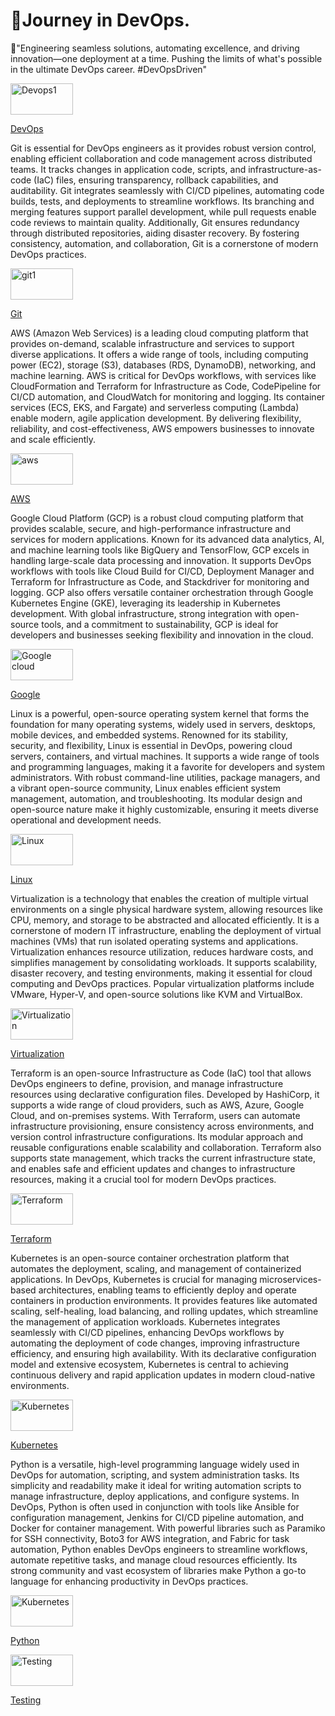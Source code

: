 🗽Journey in DevOps.
=======
🚀"Engineering seamless solutions, automating excellence, and driving innovation—one deployment at a time. Pushing the limits of what's possible in the ultimate DevOps career. #DevOpsDriven"

<a href="https://github.com/abeleth/Abel.run.website-/blob/main/Devops1/README.md">
  <img src="https://github.com/user-attachments/assets/796643bc-2a54-449b-ba17-ffef71b8a2c6" alt="Devops1" width="100" height="50"> 
</a>

[DevOps](Devops1/README.md)

Git is essential for DevOps engineers as it provides robust version control, enabling efficient collaboration and code management across distributed teams. It tracks changes in application code, scripts, and infrastructure-as-code (IaC) files, ensuring transparency, rollback capabilities, and auditability. Git integrates seamlessly with CI/CD pipelines, automating code builds, tests, and deployments to streamline workflows. Its branching and merging features support parallel development, while pull requests enable code reviews to maintain quality. Additionally, Git ensures redundancy through distributed repositories, aiding disaster recovery. By fostering consistency, automation, and collaboration, Git is a cornerstone of modern DevOps practices.

<a href="https://github.com/abeleth/Abel.run.website-/blob/main/git/README.md">
  <img src="https://github.com/user-attachments/assets/19155cff-6ae9-4137-99ca-e0ed502c51e3" alt="git1" width="100" height="50"> 
</a>

[Git](git1/README.md)


AWS (Amazon Web Services) is a leading cloud computing platform that provides on-demand, scalable infrastructure and services to support diverse applications. It offers a wide range of tools, including computing power (EC2), storage (S3), databases (RDS, DynamoDB), networking, and machine learning. AWS is critical for DevOps workflows, with services like CloudFormation and Terraform for Infrastructure as Code, CodePipeline for CI/CD automation, and CloudWatch for monitoring and logging. Its container services (ECS, EKS, and Fargate) and serverless computing (Lambda) enable modern, agile application development. By delivering flexibility, reliability, and cost-effectiveness, AWS empowers businesses to innovate and scale efficiently.


<a href="https://github.com/abeleth/Abel.run.website-/blob/main/aws/README.md">
  <img src="https://github.com/user-attachments/assets/67b9e778-314c-4210-b769-2077b2f5351f" alt="aws" width="100" height="50"> 
</a>

[AWS](aws/README.md)

Google Cloud Platform (GCP) is a robust cloud computing platform that provides scalable, secure, and high-performance infrastructure and services for modern applications. Known for its advanced data analytics, AI, and machine learning tools like BigQuery and TensorFlow, GCP excels in handling large-scale data processing and innovation. It supports DevOps workflows with tools like Cloud Build for CI/CD, Deployment Manager and Terraform for Infrastructure as Code, and Stackdriver for monitoring and logging. GCP also offers versatile container orchestration through Google Kubernetes Engine (GKE), leveraging its leadership in Kubernetes development. With global infrastructure, strong integration with open-source tools, and a commitment to sustainability, GCP is ideal for developers and businesses seeking flexibility and innovation in the cloud.

<a href="https://github.com/abeleth/Abel.run.website-/blob/main/Google Cloud/README.md">
  <img src="https://github.com/user-attachments/assets/6a9b0a99-25ef-41cf-82e7-ad4dfaea8592" alt="Google cloud" width="100" height="50"> 
</a>

[Google](GoogleCloud/README.md)


Linux is a powerful, open-source operating system kernel that forms the foundation for many operating systems, widely used in servers, desktops, mobile devices, and embedded systems. Renowned for its stability, security, and flexibility, Linux is essential in DevOps, powering cloud servers, containers, and virtual machines. It supports a wide range of tools and programming languages, making it a favorite for developers and system administrators. With robust command-line utilities, package managers, and a vibrant open-source community, Linux enables efficient system management, automation, and troubleshooting. Its modular design and open-source nature make it highly customizable, ensuring it meets diverse operational and development needs.

<a href="https://github.com/abeleth/Abel.run.website-/blob/main/Linux/README.md">
  <img src="https://github.com/user-attachments/assets/a369b54a-29a7-4e54-93d7-02771eb0627c" alt="Linux" width="100" height="50"> 
</a>

[Linux](Linux/README.md)

Virtualization is a technology that enables the creation of multiple virtual environments on a single physical hardware system, allowing resources like CPU, memory, and storage to be abstracted and allocated efficiently. It is a cornerstone of modern IT infrastructure, enabling the deployment of virtual machines (VMs) that run isolated operating systems and applications. Virtualization enhances resource utilization, reduces hardware costs, and simplifies management by consolidating workloads. It supports scalability, disaster recovery, and testing environments, making it essential for cloud computing and DevOps practices. Popular virtualization platforms include VMware, Hyper-V, and open-source solutions like KVM and VirtualBox.

<a href="https://github.com/abeleth/Abel.run.website-/blob/main/Virtualization/README.md">
  <img src="https://github.com/user-attachments/assets/ce3efb3a-cdd3-4844-8cc2-7a46887c0048" alt="Virtualization" width="100" height="50"> 
</a>

[Virtualization](Virtualization)

Terraform is an open-source Infrastructure as Code (IaC) tool that allows DevOps engineers to define, provision, and manage infrastructure resources using declarative configuration files. Developed by HashiCorp, it supports a wide range of cloud providers, such as AWS, Azure, Google Cloud, and on-premises systems. With Terraform, users can automate infrastructure provisioning, ensure consistency across environments, and version control infrastructure configurations. Its modular approach and reusable configurations enable scalability and collaboration. Terraform also supports state management, which tracks the current infrastructure state, and enables safe and efficient updates and changes to infrastructure resources, making it a crucial tool for modern DevOps practices.

<a href="https://github.com/abeleth/Abel.run.website-/blob/main/Terraform/README.md">
  <img src="https://github.com/user-attachments/assets/cc3a69fd-dfea-4085-9cbe-2c397069c193" alt="Terraform" width="100" height="50"> 
</a>

[Terraform](Terraform/README.md)

Kubernetes is an open-source container orchestration platform that automates the deployment, scaling, and management of containerized applications. In DevOps, Kubernetes is crucial for managing microservices-based architectures, enabling teams to efficiently deploy and operate containers in production environments. It provides features like automated scaling, self-healing, load balancing, and rolling updates, which streamline the management of application workloads. Kubernetes integrates seamlessly with CI/CD pipelines, enhancing DevOps workflows by automating the deployment of code changes, improving infrastructure efficiency, and ensuring high availability. With its declarative configuration model and extensive ecosystem, Kubernetes is central to achieving continuous delivery and rapid application updates in modern cloud-native environments.

<a href="https://github.com/abeleth/Abel.run.website-/blob/main/Kubernetes/README.md">
  <img src="https://github.com/user-attachments/assets/6566fa12-f271-4dbb-b60a-db404ebbda27" alt="Kubernetes" width="100" height="50"> 
</a>

[Kubernetes](Kubernetes/README.md)


Python is a versatile, high-level programming language widely used in DevOps for automation, scripting, and system administration tasks. Its simplicity and readability make it ideal for writing automation scripts to manage infrastructure, deploy applications, and configure systems. In DevOps, Python is often used in conjunction with tools like Ansible for configuration management, Jenkins for CI/CD pipeline automation, and Docker for container management. With powerful libraries such as Paramiko for SSH connectivity, Boto3 for AWS integration, and Fabric for task automation, Python enables DevOps engineers to streamline workflows, automate repetitive tasks, and manage cloud resources efficiently. Its strong community and vast ecosystem of libraries make Python a go-to language for enhancing productivity in DevOps practices.

<a href="https://github.com/abeleth/Abel.run.website-/blob/main/Python1/README.md">
  <img src="https://github.com/user-attachments/assets/4de84534-ce4c-48fc-a44d-2b979b6b95ff" alt="Kubernetes" width="100" height="50"> 
</a>

[Python](Python1/README.md)


<a href="https://github.com/abeleth/Abel.run.website-/blob/main/Testing/README.md">
  <img src="https://github.com/user-attachments/assets/5b7c8d07-8fb6-45bb-aed6-c17ea3c893c2" alt="Testing" width="100" height="50"> 
</a>

[Testing](Testing/README.md)

















